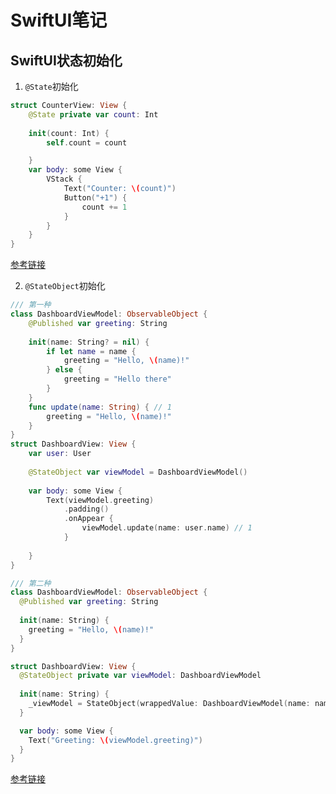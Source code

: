 # SwiftUI笔记

## SwiftUI状态初始化

1. `@State`初始化

  ```swift
  struct CounterView: View {
      @State private var count: Int
      
      init(count: Int) {
          self.count = count
  
      }
      var body: some View {
          VStack {
              Text("Counter: \(count)")
              Button("+1") {
                  count += 1
              }
          }
      }
  }
  ```

  [参考链接](https://sarunw.com/posts/state-variable-initialization/)

2. `@StateObject`初始化

  ```swift
  /// 第一种
  class DashboardViewModel: ObservableObject {
      @Published var greeting: String
      
      init(name: String? = nil) {
          if let name = name {
              greeting = "Hello, \(name)!"
          } else {
              greeting = "Hello there"
          }
      }
      func update(name: String) { // 1
          greeting = "Hello, \(name)!"
      }
  }
  struct DashboardView: View {
      var user: User
      
      @StateObject var viewModel = DashboardViewModel()
      
      var body: some View {
          Text(viewModel.greeting)
              .padding()
              .onAppear {
                  viewModel.update(name: user.name) // 1
              }
          
      }
  }
  
  /// 第二种
  class DashboardViewModel: ObservableObject {
    @Published var greeting: String
     
    init(name: String) {
      greeting = "Hello, \(name)!"
    }
  }
  
  struct DashboardView: View {
    @StateObject private var viewModel: DashboardViewModel
     
    init(name: String) {
      _viewModel = StateObject(wrappedValue: DashboardViewModel(name: name))
    }
  
    var body: some View {
      Text("Greeting: \(viewModel.greeting)")
    }
  }
  ```

  [参考链接](https://sarunw.com/posts/how-to-initialize-stateobject-with-parameters-in-swiftui/)









